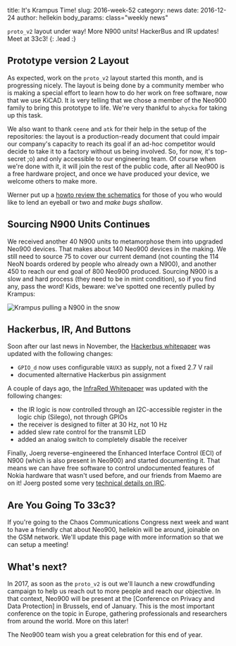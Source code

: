 title:    It's Krampus Time!
slug:     2016-week-52
category: news
date:     2016-12-24
author:   hellekin
body_params: class="weekly news"

`proto_v2` layout under way!  More N900 units!  HackerBus and IR
updates!  Meet at 33c3!
{: .lead :}

## Prototype version 2 Layout 

As expected, work on the `proto_v2` layout started this month, and is
progressing nicely.  The layout is being done by a community member
who is making a special effort to learn how to do her work on free
software, now that we use KiCAD.  It is very telling that we chose a
member of the Neo900 family to bring this prototype to life.  We're
very thankful to `ahycka` for taking up this task.

We also want to thank `ceene` and `atk` for their help in the setup of
the repositories: the layout is a production-ready document that could
impair our company's capacity to reach its goal if an ad-hoc
competitor would decide to take it to a factory without us being
involved.  So, for now, it's top-secret ;o) and only accessible to our
engineering team.  Of course when we're done with it, it will join the
rest of the public code, after all Neo900 is a free hardware project,
and once we have produced your device, we welcome others to make more.

Werner put up a [howto review the
schematics](/stuff/kicad/proto_v2/2016-11-20/review-howto.html) for
those of you who would like to lend an eyeball or two and _make bugs
shallow_.

## Sourcing N900 Units Continues

We received another 40 N900 units to metamorphose them into upgraded
Neo900 devices.  That makes about 140 Neo900 devices in the making.
We still need to source 75 to cover our current demand (not counting
the 114 NeoN boards ordered by people who already own a N900), and
another 450 to reach our end goal of 800 Neo900 produced.  Sourcing
N900 is a slow and hard process (they need to be in mint condition),
so if you find any, pass the word!  Kids, beware: we've spotted one
recently pulled by Krampus:

![Krampus pulling a N900 in the snow](/stuff/paste/pull-Aiy2aigh.jpg)

## Hackerbus, IR, And Buttons

Soon after our last news in November, the [Hackerbus whitepaper][hb]
was updated with the following changes:

- `GPIO_d` now uses configurable `VAUX3` as supply, not a fixed 2.7 V
  rail
- documented alternative Hackerbus pin assignment

[hb]: /stuff/papers/hb.pdf

A couple of days ago, the [InfraRed Whitepaper][ir] was updated with
the following changes:

- the IR logic is now controlled through an I2C-accessible register in
  the logic chip (Silego), not through GPIOs
- the receiver is designed to filter at 30 Hz, not 10 Hz
- added slew rate control for the transmit LED
- added an analog switch to completely disable the receiver

[ir]: /stuff/papers/ir.pdf

Finally, Joerg reverse-engineered the Enhanced Interface Control (ECI)
of N900 (which is also present in Neo900) and started documenting it.
That means we can have free software to control undocumented features
of Nokia hardware that wasn't used before, and our friends from Maemo
are on it!  Joerg posted some very [technical details on IRC][d].

[d]: http://mg.pov.lt/maemo-irclog/%23maemo.2016-12-23.log.html#t2016-12-23T11:22:12

## Are You Going To 33c3?

If you're going to the Chaos Communications Congress next week and
want to have a friendly chat about Neo900, hellekin will be around,
joinable on the GSM network.  We'll update this page with more
information so that we can setup a meeting!

## What's next?

In 2017, as soon as the `proto_v2` is out we'll launch a new
crowdfunding campaign to help us reach out to more people and reach
our objective.  In that context, Neo900 will be present at the
[Conference on Privacy and Data Protection] in Brussels, end of
January.  This is the most important conference on the topic in
Europe, gathering professionals and researchers from around the world.
More on this later!

The Neo900 team wish you a great celebration for this end of year.

